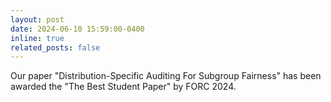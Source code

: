 ```yaml
---
layout: post
date: 2024-06-10 15:59:00-0400
inline: true
related_posts: false
---
```


Our paper "Distribution-Specific Auditing For Subgroup Fairness" has been awarded the "The Best Student Paper" by FORC 2024.
